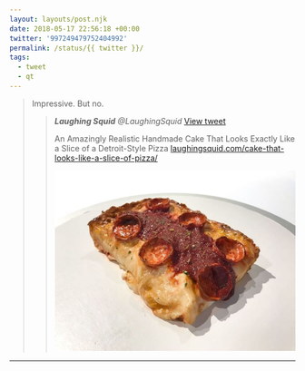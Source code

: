 ```yaml
---
layout: layouts/post.njk
date: 2018-05-17 22:56:18 +00:00
twitter: '997249479752404992'
permalink: /status/{{ twitter }}/
tags: 
  - tweet
  - qt
---
```


> Impressive. But no. 
> 
> > <cite>**Laughing Squid** @LaughingSquid</cite> [View tweet](https://twitter.com/LaughingSquid/status/996838450597949440)
> > 
> > An Amazingly Realistic Handmade Cake That Looks Exactly Like a Slice of a Detroit-Style Pizza [laughingsquid.com/cake-that-looks-like-a-slice-of-pizza/](https://laughingsquid.com/cake-that-looks-like-a-slice-of-pizza/)
> > 
> > ![Detroit-style slice of pizza](/img/_qt/DdV7SXOW4AEpkj6.jpg)

---
